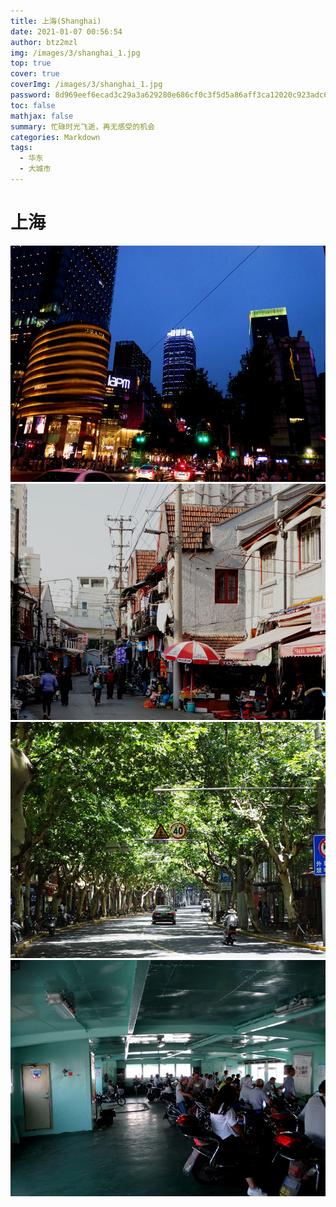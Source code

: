 ```yaml
---
title: 上海(Shanghai)
date: 2021-01-07 00:56:54
author: btz2mzl
img: /images/3/shanghai_1.jpg
top: true
cover: true
coverImg: /images/3/shanghai_1.jpg
password: 8d969eef6ecad3c29a3a629280e686cf0c3f5d5a86aff3ca12020c923adc6c92
toc: false
mathjax: false
summary: 忙碌时光飞逝，再无感受的机会
categories: Markdown
tags:
  - 华东
  - 大城市
---
```

# 上海
![淮海路的热闹是他们的，我什么也没有](/images/3/shanghai_1.jpg)
![角落里的烟火气是这座大城市的灵魂](/images/3/shanghai_2.jpg)
![法国梧桐的荫蔽下的街巷是繁华都市的温情（威海路）](/images/3/shanghai_3.jpg)
![在上海最后的日子里，才与近在咫尺的闵行轮渡邂逅](/images/3/shanghai_4.jpg)